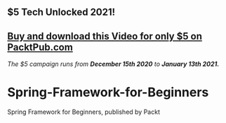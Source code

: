 ## $5 Tech Unlocked 2021!
[Buy and download this Video for only $5 on PacktPub.com](https://www.packtpub.com/product/spring-framework-for-beginners-video/9781789135923)
-----
*The $5 campaign         runs from __December 15th 2020__ to __January 13th 2021.__*

# Spring-Framework-for-Beginners
Spring Framework for Beginners, published by Packt
